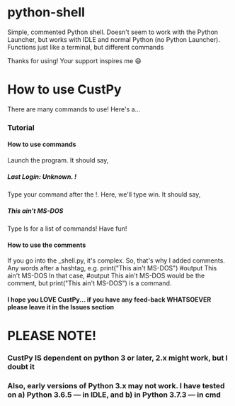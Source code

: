 # python-shell
Simple, commented Python shell. Doesn't seem to work with the Python Launcher, but works with IDLE and normal Python (no Python Launcher). Functions just like a terminal, but different commands

Thanks for using! Your support inspires me  :smile:

# How to use CustPy
There are many commands to use! Here's a... 
### Tutorial
#### How to use commands
Launch the program. It should say, 
##### Last Login: Unknown. !
Type your command after the !. Here, we'll type win. It should say, 
##### This ain't MS-DOS
Type ls for a list of commands! Have fun! 
#### How to use the comments
If you go into the _shell.py, it's complex. So, that's why I added comments. Any words after a hashtag, e.g.
print("This ain't MS-DOS") #output This ain't MS-DOS
In that case, #output This ain't MS-DOS would be the comment, but print("This ain't MS-DOS") is a command. 
#### I hope you LOVE CustPy... if you have any feed-back WHATSOEVER please leave it in the Issues section





# PLEASE NOTE! 
### CustPy IS dependent on python 3 or later, 2.x might work, but I doubt it
### Also, early versions of Python 3.x may not work. I have tested on a) Python 3.6.5 — in IDLE, and b) in Python 3.7.3 — in cmd
